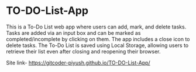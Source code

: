 # TO-DO-List-App
 This is a To-Do List web app where users can add, mark, and delete tasks. Tasks are added via an input box and can be marked as completed/incomplete by clicking on them. The app includes a close icon to delete tasks. The To-Do List is saved using Local Storage, allowing users to retrieve their list even after closing and reopening their browser.
 
 Site link- https://gitcoder-piyush.github.io/TO-DO-List-App/
